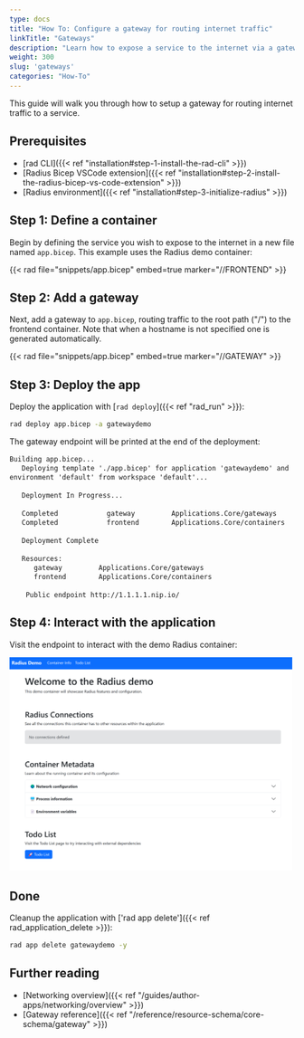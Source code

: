 ```yaml
---
type: docs
title: "How To: Configure a gateway for routing internet traffic"
linkTitle: "Gateways"
description: "Learn how to expose a service to the internet via a gateway"
weight: 300
slug: 'gateways'
categories: "How-To"
---
```


This guide will walk you through how to setup a gateway for routing internet traffic to a service.

## Prerequisites

- [rad CLI]({{< ref "installation#step-1-install-the-rad-cli" >}})
- [Radius Bicep VSCode extension]({{< ref "installation#step-2-install-the-radius-bicep-vs-code-extension" >}})
- [Radius environment]({{< ref "installation#step-3-initialize-radius" >}})

## Step 1: Define a container

Begin by defining the service you wish to expose to the internet in a new file named `app.bicep`. This example uses the Radius demo container:

{{< rad file="snippets/app.bicep" embed=true marker="//FRONTEND" >}}

## Step 2: Add a gateway

Next, add a gateway to `app.bicep`, routing traffic to the root path ("/") to the frontend container. Note that when a hostname is not specified one is generated automatically.

{{< rad file="snippets/app.bicep" embed=true marker="//GATEWAY" >}}

## Step 3: Deploy the app

Deploy the application with [`rad deploy`]({{< ref "rad_run" >}}):

```bash
rad deploy app.bicep -a gatewaydemo
```

The gateway endpoint will be printed at the end of the deployment:

```
Building app.bicep...
   Deploying template './app.bicep' for application 'gatewaydemo' and environment 'default' from workspace 'default'...

   Deployment In Progress...

   Completed            gateway         Applications.Core/gateways
   Completed            frontend        Applications.Core/containers

   Deployment Complete

   Resources:
      gateway         Applications.Core/gateways
      frontend        Applications.Core/containers

    Public endpoint http://1.1.1.1.nip.io/
```

## Step 4: Interact with the application

Visit the endpoint to interact with the demo Radius container:

<img src="demo-screenshot.png" alt="Screenshot of te demo application" width="500px" >

## Done

Cleanup the application with ['rad app delete']({{< ref rad_application_delete >}}):

```bash
rad app delete gatewaydemo -y
```

## Further reading

- [Networking overview]({{< ref "/guides/author-apps/networking/overview" >}})
- [Gateway reference]({{< ref "/reference/resource-schema/core-schema/gateway" >}})
